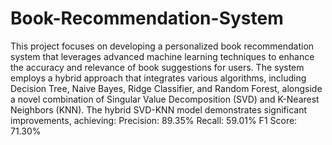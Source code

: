 # Book-Recommendation-System

This project focuses on developing a personalized book recommendation system that leverages advanced machine learning techniques to enhance the accuracy and relevance of book suggestions for users. The system employs a hybrid approach that integrates various algorithms, including Decision Tree, Naive Bayes, Ridge Classifier, and Random Forest, alongside a novel combination of Singular Value Decomposition (SVD) and K-Nearest Neighbors (KNN).
The hybrid SVD-KNN model demonstrates significant improvements, achieving:
Precision: 89.35%
Recall: 59.01%
F1 Score: 71.30%
